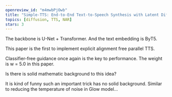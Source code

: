 ```yaml
---
openreview_id: "m4mwbPjOwb"
title: "Simple-TTS: End-to-End Text-to-Speech Synthesis with Latent Diffusion"
topics: [diffusion, TTS, NAR]
stars: 3
---
```


The backbone is U-Net + Transformer. And the text embedding is ByT5.

This paper is the first to implement explicit alignment free parallel TTS.

Classifier-free guidance once again is the key to performance. The weight is w = 5.0 in this paper.

Is there is solid mathematic background to this idea?

It is kind of funny such an important trick has no solid background. Similar to reducing the temperature of noise in Glow model...
